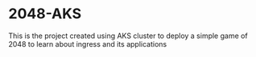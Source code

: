 # 2048-AKS
This is the project created using AKS cluster to deploy a simple game of 2048 to learn about ingress and its applications

